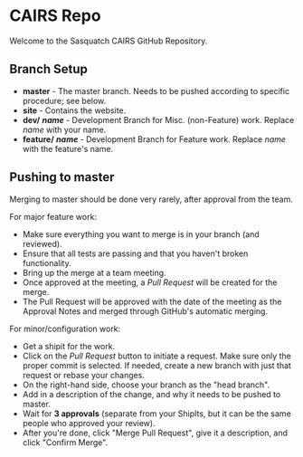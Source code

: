 # CAIRS Repo

Welcome to the Sasquatch CAIRS GitHub Repository.

## Branch Setup
- **master** - The master branch. Needs to be pushed according to specific procedure; see below.
- **site** - Contains the website.
- **dev/** ***name*** - Development Branch for Misc. (non-Feature) work. Replace *name* with your name.
- **feature/** ***name*** - Development Branch for Feature work. Replace *name* with the feature's name.

## Pushing to master
Merging to master should be done very rarely, after approval from the team.

For major feature work:
- Make sure everything you want to merge is in your branch (and reviewed).
- Ensure that all tests are passing and that you haven't broken functionality.
- Bring up the merge at a team meeting.
- Once approved at the meeting, a *Pull Request* will be created for the merge.
- The Pull Request will be approved with the date of the meeting as the Approval Notes and merged through GitHub's automatic merging.
 
For minor/configuration work:
- Get a shipit for the work.
- Click on the *Pull Request* button to initiate a request. Make sure only the proper commit is selected. If needed, create a new branch with just that request or rebase your changes.
- On the right-hand side, choose your branch as the "head branch".
- Add in a description of the change, and why it needs to be pushed to master.
- Wait for **3 approvals** (separate from your ShipIts, but it can be the same people who approved your review).
- After you're done, click "Merge Pull Request", give it a description, and click "Confirm Merge".
